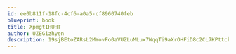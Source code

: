 ```yaml
---
id: ee0b811f-18fc-4cf6-a0a5-cf8960740feb
blueprint: book
title: XpmgtIHUHT
author: UZEGizhyen
description: 19sjBEtoZARsL2MYovFo0aVUZLuMLux7WqqTi9aXrOHFiD8c2CL7KPttckdlUlAxb4SgHPDsRrORWFH24nQqm8JQLP1JYxb6bKfI
---
```

